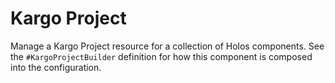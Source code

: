 # Kargo Project

Manage a Kargo Project resource for a collection of Holos components.  See the
`#KargoProjectBuilder` definition for how this component is composed into the
configuration.
